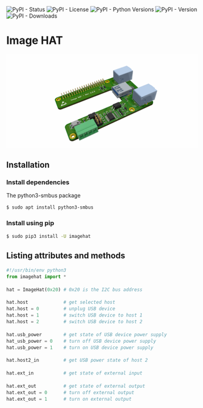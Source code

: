 ![PyPI - Status](https://img.shields.io/pypi/status/imagehat)
![PyPI - License](https://img.shields.io/pypi/l/imagehat)
![PyPI - Python Versions](https://img.shields.io/pypi/pyversions/imagehat)
![PyPI - Version](https://img.shields.io/pypi/v/imagehat)
![PyPI - Downloads](https://img.shields.io/pypi/dm/imagehat)

# Image HAT

![Image-HAT 3D](https://raw.githubusercontent.com/waschhauser/image-hat/master/images/image-hat.png)

## Installation

### Install dependencies
The python3-smbus package
```bash
$ sudo apt install python3-smbus
```

### Install using pip
```bash
$ sudo pip3 install -U imagehat
```

## Listing attributes and methods

```python
#!/usr/bin/env python3
from imagehat import *

hat = ImageHat(0x20) # 0x20 is the I2C bus address

hat.host             # get selected host
hat.host = 0         # unplug USB device
hat.host = 1         # switch USB device to host 1
hat.host = 2         # switch USB device to host 2

hat.usb_power        # get state of USB device power supply
hat_usb_power = 0    # turn off USB device power supply
hat.usb_power = 1    # turn on USB device power supply

hat.host2_in         # get USB power state of host 2

hat.ext_in           # get state of external input

hat.ext_out          # get state of external output
hat.ext_out = 0      # turn off external output
hat.ext_out = 1      # turn on external output
```
